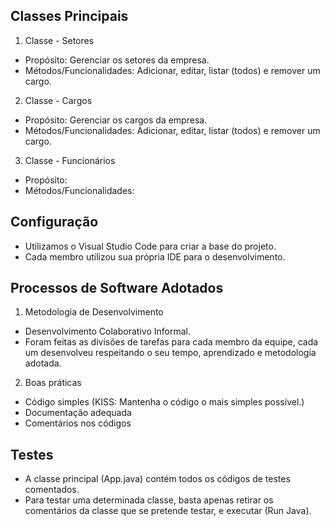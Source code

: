 ## Classes Principais

1. Classe - Setores

- Propósito: Gerenciar os setores da empresa.
- Métodos/Funcionalidades: Adicionar, editar, listar (todos) e remover um cargo.

2. Classe - Cargos

- Propósito: Gerenciar os cargos da empresa.
- Métodos/Funcionalidades: Adicionar, editar, listar (todos) e remover um cargo.

3. Classe - Funcionários

- Propósito:
- Métodos/Funcionalidades:

## Configuração

- Utilizamos o Visual Studio Code para criar a base do projeto.
- Cada membro utilizou sua própria IDE para o desenvolvimento.

## Processos de Software Adotados

1. Metodologia de Desenvolvimento

- Desenvolvimento Colaborativo Informal. 
- Foram feitas as divisões de tarefas para cada membro da equipe, cada um desenvolveu respeitando o seu tempo, aprendizado e metodologia adotada.

2. Boas práticas

- Código simples (KISS: Mantenha o código o mais simples possível.)
- Documentação adequada
- Comentários nos códigos

## Testes 

- A classe principal (App.java) contém todos os códigos de testes comentados. 
- Para testar uma determinada classe, basta apenas retirar os comentários da classe que se pretende testar, e executar (Run Java).

